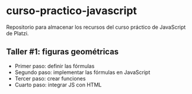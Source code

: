 # curso-practico-javascript
Repositorio para almacenar los recursos del curso práctico de JavaScript de Platzi.


## Taller #1: figuras geométricas

- Primer paso: definir las fórmulas
- Segundo paso: implementar las fórmulas en JavaScript
- Tercer paso: crear funciones
- Cuarto paso: integrar JS con HTML